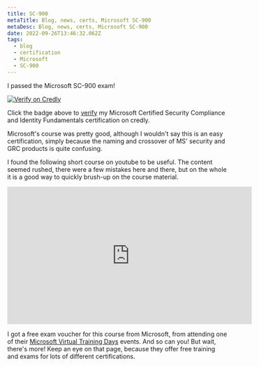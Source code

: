 ```yaml
---
title: SC-900
metaTitle: Blog, news, certs, Microsoft SC-900
metaDesc: Blog, news, certs, Microsoft SC-900
date: 2022-09-26T13:46:32.062Z
tags:
  - blog
  - certification
  - Microsoft
  - SC-900
---
```

I﻿ passed the Microsoft SC-900 exam!

[![Verify on Credly](/images/microsoft-certified-security-compliance-and-identity-fundamentals.png)](﻿https://go.rikdeakin.uk/SC90)

Click the badge above to [verify](﻿https://go.rikdeakin.uk/SC90) my Microsoft Certified Security Compliance and Identity Fundamentals certification on credly.

Microsoft's course was pretty good, although I wouldn't say this is an easy certification, simply because the naming and crossover of MS' security and GRC products is quite confusing.

I﻿ found the following short course on youtube to be useful. The content seemed rushed, there were a few mistakes here and there, but on the whole it is a good way to quickly brush-up on the course material.

<iframe width="560" height="315" src="https://www.youtube.com/watch?v=LLKza5oULAA" frameborder="0" allow="accelerometer; autoplay; encrypted-media; gyroscope; picture-in-picture" allowfullscreen></iframe>

I﻿ got a free exam voucher for this course from Microsoft, from attending one of their [Microsoft Virtual Training Days](https://www.microsoft.com/en-gb/events/training-days/) events. And so can you! But wait, there's more! Keep an eye on that page, because they offer free training and exams for lots of different certifications.
